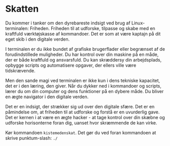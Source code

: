 # Skatten

Du kommer i tanker om den dyrebareste indsigt ved brug af Linux-terminalen: Friheden. Friheden til at udforske, tilpasse og skabe med en kraftfuld værktøjskasse af kommandoer. Det er som at være kaptajn på dit eget skib i den digitale verden.

I terminalen er du ikke bundet af grafiske brugerflader eller begrænset af de forudindstillede muligheder. Du har kontrol over din maskine på en måde, der er både kraftfuld og ansvarsfuld. Du kan skræddersy din arbejdsplads, opbygge scripts og automatisere opgaver, der ellers ville være tidskrævende.

Men den sande magi ved terminalen er ikke kun i dens tekniske kapacitet, det er i den læring, den giver. Når du dykker ned i kommandoer og scripts, lærer du om din computer og dens funktioner på en dybere måde. Du bliver en ægte navigator i den digitale verden.

Det er en indsigt, der strækker sig ud over den digitale sfære. Det er en påmindelse om, at friheden til at udforske og forstå er en uvurderlig gave. Det er kernen i at være en ægte hacker - at tage kontrol over din skæbne og udforske horisonterne foran dig, uanset hvor skræmmende de kan virke.

Kør kommandoen `kistemedenskat`. Det gør du ved foran kommandoen at skrive punktum-slash: `./`
